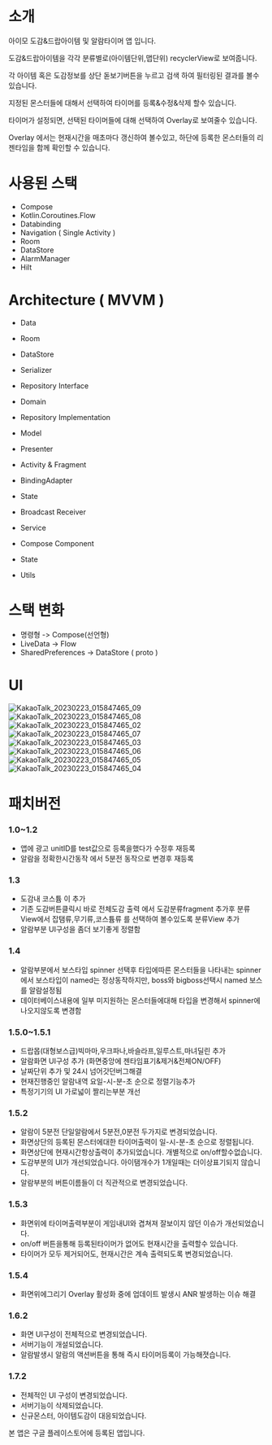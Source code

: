 # 소개

아이모 도감&드랍아이템 및 알람타이머 앱 입니다.

도감&드랍아이템을 각각 분류별로(아이템단위,맵단위) recyclerView로 보여줍니다.

각 아이템 혹은 도감정보를 상단 돋보기버튼을 누르고 검색 하여 필터링된 결과를 볼수있습니다.

지정된 몬스터들에 대해서 선택하여 타이머를 등록&수정&삭제 할수 있습니다.

타이머가 설정되면, 선택된 타이머들에 대해 선택하여 Overlay로 보여줄수 있습니다.

Overlay 에서는 현재시간을 매초마다 갱신하여 볼수있고, 하단에 등록한 몬스터들의 리젠타임을
함께 확인할 수 있습니다.

# 사용된 스택

 - Compose
 - Kotlin.Coroutines.Flow
 - Databinding
 - Navigation ( Single Activity )
 - Room
 - DataStore
 - AlarmManager
 - Hilt

# Architecture ( MVVM )

 - Data
  - Room
  - DataStore
  - Serializer
  - Repository Interface

 - Domain
  - Repository Implementation
  - Model

 - Presenter
  - Activity & Fragment
   - BindingAdapter
   - State
  - Broadcast Receiver
  - Service
  - Compose Component
   - State

 - Utils

# 스택 변화

 - 명령형 -> Compose(선언형)
 - LiveData -> Flow
 - SharedPreferences -> DataStore ( proto )
 
# UI
![KakaoTalk_20230223_015847465_09](https://user-images.githubusercontent.com/75519689/220842165-645d5381-7e71-4181-83f8-f54e4e39b52b.jpg)
![KakaoTalk_20230223_015847465_08](https://user-images.githubusercontent.com/75519689/220841697-a6a0b463-e7df-4cf6-a988-483b0a94807a.jpg)
![KakaoTalk_20230223_015847465_02](https://user-images.githubusercontent.com/75519689/220841677-a4a9e778-b8ef-43e5-a747-f078d6709d58.jpg)
![KakaoTalk_20230223_015847465_07](https://user-images.githubusercontent.com/75519689/220841692-e0fa3424-9fae-41c4-bc76-f17fb59ee1e6.jpg)
![KakaoTalk_20230223_015847465_03](https://user-images.githubusercontent.com/75519689/220841684-c7758b4b-d3de-4484-a868-be44b89d4e6d.jpg)
![KakaoTalk_20230223_015847465_06](https://user-images.githubusercontent.com/75519689/220841690-0319ba52-d5a2-4f1b-b028-3759c9abbf25.jpg)
![KakaoTalk_20230223_015847465_05](https://user-images.githubusercontent.com/75519689/220841687-1a93c799-4f44-457f-a9a2-3d82c0af7f1d.jpg)
![KakaoTalk_20230223_015847465_04](https://user-images.githubusercontent.com/75519689/220841686-abba5f8a-c820-441c-8053-993a9710d8f2.jpg)

# 패치버전

### 1.0~1.2
- 앱에 광고 unitID를 test값으로 등록을했다가 수정후 재등록
- 알람을 정확한시간동작 에서 5분전 동작으로 변경후 재등록
### 1.3
- 도감내 코스튬 이 추가
- 기존 도감버튼클릭시 바로 전체도감 출력 에서 도감분류fragment 추가후 분류View에서 잡탬류,무기류,코스튬류 를 선택하여 볼수있도록 분류View 추가
- 알람부분 UI구성을 좀더 보기좋게 정렬함
### 1.4
- 알람부분에서 보스타입 spinner 선택후 타입에따른 몬스터들을 나타내는 spinner 에서 보스타입이 named는 정상동작하지만, boss와 bigboss선택시 named 보스를 알람설정됨
- 데이터베이스내용에 일부 미지원하는 몬스터들에대해 타입을 변경해서 spinner에 나오지않도록 변경함

### 1.5.0~1.5.1
- 드랍몹(대형보스급)빅마마,우크파나,바슬라프,일루스트,마녀딜린 추가
- 알람화면 UI구성 추가 (화면중앙에 젠타임표기&제거&전체ON/OFF)
- 날짜단위 추가 및 24시 넘어갓던버그해결
- 현재진행중인 알람내역 요일-시-분-초 순으로 정렬기능추가
- 특정기기의 UI 가로넓이 짤리는부분 개선

### 1.5.2
- 알람이 5분전 단일알람에서 5분전,0분전 두가지로 변경되었습니다.
- 화면상단의 등록된 몬스터에대한 타이머출력이 일-시-분-초 순으로 정렬됩니다.
- 화면상단에 현재시간항상출력이 추가되었습니다. 개별적으로 on/off할수없습니다.
- 도감부분의 UI가 개선되었습니다. 아이탬개수가 1개일때는 더이상표기되지 않습니다.
- 알람부분의 버튼이름들이 더 직관적으로 변경되었습니다.

### 1.5.3
- 화면위에 타이머출력부분이 게임내UI와 겹쳐져 잘보이지 않던 이슈가 개선되었습니다.
- on/off 버튼을통해 등록된타이머가 없어도 현재시간을 출력할수 있습니다.
- 타이머가 모두 제거되어도, 현재시간은 계속 출력되도록 변경되었습니다.

### 1.5.4
- 화면위에그리기 Overlay 활성화 중에 업데이트 발생시 ANR 발생하는 이슈 해결

### 1.6.2
- 화면 UI구성이 전체적으로 변경되었습니다.
- 서버기능이 개설되었습니다.
- 알람발생시 알람의 액션버튼을 통해 즉시 타이머등록이 가능해졋습니다.

### 1.7.2
 - 전체적인 UI 구성이 변경되었습니다.
 - 서버기능이 삭제되었습니다.
 - 신규몬스터, 아이템도감이 대응되었습니다.

본 앱은 구글 플레이스토어에 등록된 앱입니다.
